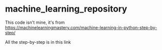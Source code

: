 # machine_learning_repository

This code isn't mine, it's from https://machinelearningmastery.com/machine-learning-in-python-step-by-step/

All the step-by-step is in this link

